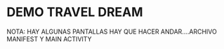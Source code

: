 # DEMO TRAVEL DREAM
NOTA: HAY ALGUNAS PANTALLAS HAY QUE HACER ANDAR....ARCHIVO MANIFEST Y MAIN ACTIVITY

